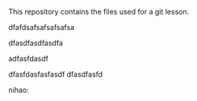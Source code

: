 This repository contains the files used for a git lesson.

dfafdsafsafsafsafsa

dfasdfasdfasdfa


adfasfdasdf


dfasfdasfasfasdf
dfasdfasfd


nihao:
